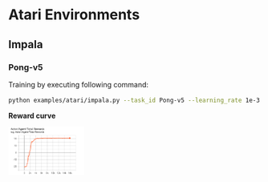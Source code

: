 # Atari Environments

## Impala

### Pong-v5

Training by executing following command:

```bash
python examples/atari/impala.py --task_id Pong-v5 --learning_rate 1e-3
```

**Reward curve**

<img src="./results/Pong-v5-reward.png" width="30%">
